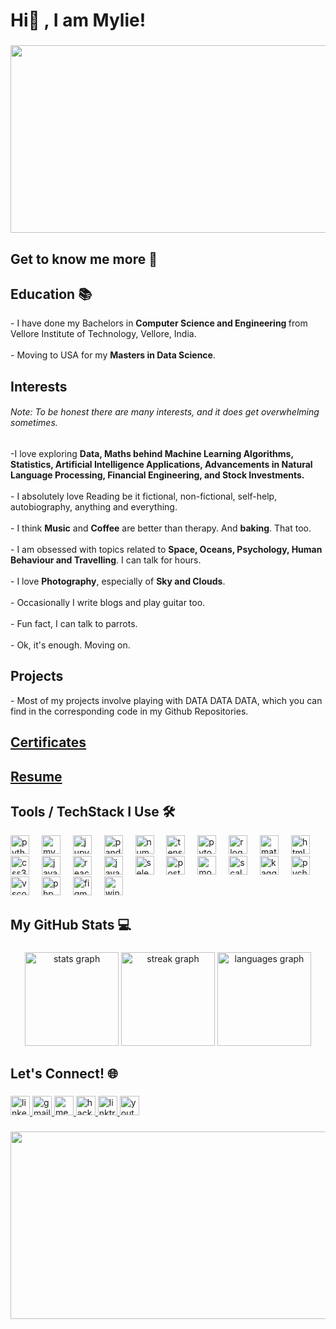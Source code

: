 <h1 align="left">Hi👋 , I am Mylie!</h1>

###

<div align="center">
  <img height="300" width = "800" src="https://i.pinimg.com/originals/2e/a7/c9/2ea7c9a114ab55fdf51fa7948854b9a6.gif"  />
</div>

###

<h2 align="left">
Get to know me more 🌟</h2>



<p align="left">
  <h2 align="left">
 Education 📚</h2> 
- I have done my Bachelors in <b> Computer Science and Engineering </b> from Vellore Institute of Technology, Vellore, India.<br><br>- Moving to USA for my <b>Masters in Data Science</b>.
  <h2 align="left">
Interests </h2>
<h6>Note: To be honest there are many interests, and it does get overwhelming sometimes.</h6> -I love exploring <b> Data, Maths behind Machine Learning Algorithms, Statistics, Artificial Intelligence Applications, Advancements in Natural Language Processing, Financial Engineering, and Stock Investments.</b>  <br><br>- I absolutely love </b> Reading </b> be it fictional, non-fictional, self-help, autobiography, anything and everything.<br><br>- I think <b>Music</b> and <b>Coffee</b> are better than therapy. And <b>baking</b>. That too.<br><br>- I am obsessed with topics related to <b>Space, Oceans, Psychology, Human Behaviour and Travelling</b>. I can talk for hours.<br><br>- I love <B>Photography</B>, especially of <b>Sky and Clouds</b>.<br><br>- Occasionally I write blogs and play guitar too.<br><br>-  Fun fact, I can talk to parrots.<br><br>- Ok, it's enough. Moving on.<br>
<h2 align="left">
Projects </h2>
- Most of my projects involve playing with DATA DATA DATA, which you can find in the corresponding code in my Github Repositories. 
<h2 align="left">
<a href="https://drive.google.com/drive/folders/181vX4GXkHG2lbHOe5tPGF3fCUKaqZ6sx" >Certificates</a></h2>
<h2 align="left">
<a href="https://drive.google.com/file/d/1a8sFic0LeJ84JRL-PjT0bo-6ZiyhyZpT/view?usp=sharing" >Resume</a></h2>
</p>

### 
<h2 align="left">
Tools / TechStack I Use 🛠️</h2>

<div align="left">
  <img src="https://cdn.jsdelivr.net/gh/devicons/devicon/icons/python/python-original.svg" height="30" alt="python logo"  />
  <img width="12" />
  <img src="https://cdn.jsdelivr.net/gh/devicons/devicon/icons/mysql/mysql-original.svg" height="30" alt="mysql logo"  />
  <img width="12" />
  <img src="https://cdn.jsdelivr.net/gh/devicons/devicon/icons/jupyter/jupyter-original.svg" height="30" alt="jupyter logo"  />
  <img width="12" />
  <img src="https://cdn.jsdelivr.net/gh/devicons/devicon/icons/pandas/pandas-original.svg" height="30" alt="pandas logo"  />
  <img width="12" />
  <img src="https://cdn.jsdelivr.net/gh/devicons/devicon/icons/numpy/numpy-original.svg" height="30" alt="numpy logo"  />
  <img width="12" />
  <img src="https://cdn.jsdelivr.net/gh/devicons/devicon/icons/tensorflow/tensorflow-original.svg" height="30" alt="tensorflow logo"  />
  <img width="12" />
  <img src="https://cdn.jsdelivr.net/gh/devicons/devicon/icons/pytorch/pytorch-original.svg" height="30" alt="pytorch logo"  />
  <img width="12" />
  <img src="https://cdn.jsdelivr.net/gh/devicons/devicon/icons/r/r-original.svg" height="30" alt="r logo"  />
  <img width="12" />
  <img src="https://cdn.jsdelivr.net/gh/devicons/devicon/icons/matlab/matlab-original.svg" height="30" alt="matlab logo"  />
  <img width="12" />
  <img src="https://cdn.jsdelivr.net/gh/devicons/devicon/icons/html5/html5-original.svg" height="30" alt="html5 logo"  />
  <img width="12" />
  <img src="https://cdn.jsdelivr.net/gh/devicons/devicon/icons/css3/css3-original.svg" height="30" alt="css3 logo"  />
  <img width="12" />
  <img src="https://cdn.jsdelivr.net/gh/devicons/devicon/icons/javascript/javascript-original.svg" height="30" alt="javascript logo"  />
  <img width="12" />
  <img src="https://cdn.jsdelivr.net/gh/devicons/devicon/icons/react/react-original.svg" height="30" alt="react logo"  />
  <img width="12" />
  <img src="https://cdn.jsdelivr.net/gh/devicons/devicon/icons/java/java-original.svg" height="30" alt="java logo"  />
  <img width="12" />
  <img src="https://cdn.jsdelivr.net/gh/devicons/devicon/icons/selenium/selenium-original.svg" height="30" alt="selenium logo"  />
  <img width="12" />
  <img src="https://cdn.jsdelivr.net/gh/devicons/devicon/icons/postgresql/postgresql-original.svg" height="30" alt="postgresql logo"  />
  <img width="12" />
  <img src="https://cdn.jsdelivr.net/gh/devicons/devicon/icons/mongodb/mongodb-original.svg" height="30" alt="mongodb logo"  />
  <img width="12" />
  <img src="https://cdn.jsdelivr.net/gh/devicons/devicon/icons/scala/scala-original.svg" height="30" alt="scala logo"  />
  <img width="12" />
  <img src="https://cdn.jsdelivr.net/gh/devicons/devicon/icons/kaggle/kaggle-original.svg" height="30" alt="kaggle logo"  />
  <img width="12" />
  <img src="https://cdn.jsdelivr.net/gh/devicons/devicon/icons/pycharm/pycharm-original.svg" height="30" alt="pycharm logo"  />
  <img width="12" />
  <img src="https://cdn.jsdelivr.net/gh/devicons/devicon/icons/vscode/vscode-original.svg" height="30" alt="vscode logo"  />
  <img width="12" />
  <img src="https://cdn.jsdelivr.net/gh/devicons/devicon/icons/php/php-original.svg" height="30" alt="php logo"  />
  <img width="12" />
  <img src="https://cdn.jsdelivr.net/gh/devicons/devicon/icons/figma/figma-original.svg" height="30" alt="figma logo"  />
  <img width="12" />
  <img src="https://cdn.jsdelivr.net/gh/devicons/devicon/icons/windows8/windows8-original.svg" height="30" alt="windows8 logo"  />
</div>

###

<h2 align="left">
My GitHub Stats 💻</h2>

###

<div align="center">
  <img src="https://github-readme-stats.vercel.app/api?username=myliemudaliyar&hide_title=false&hide_rank=false&show_icons=true&include_all_commits=true&count_private=true&disable_animations=false&theme=dracula&locale=en&hide_border=false" height="150" alt="stats graph"  />
  <img src="https://streak-stats.demolab.com?user=myliemudaliyar&locale=en&mode=daily&theme=dracula&hide_border=false&border_radius=5" height="150" alt="streak graph"  />
  <img src="https://github-readme-stats.vercel.app/api/top-langs?username=myliemudaliyar&locale=en&hide_title=false&layout=compact&card_width=320&langs_count=5&theme=dracula&hide_border=false" height="150" alt="languages graph"  />
</div>

###



<h2 align="left">
Let's Connect! 🌐</h2>

###

<div align="left">
  <a href="https://www.linkedin.com/in/mylie-mudaliyar/" target="_blank">
    <img src="https://img.shields.io/static/v1?message=LinkedIn&logo=linkedin&label=&color=0077B5&logoColor=white&labelColor=&style=for-the-badge" height="31" alt="linkedin logo"  />
  </a>
  <a href="mailto:myliemudaliyar@gmail.com" target="_blank">
    <img src="https://img.shields.io/static/v1?message=Gmail&logo=gmail&label=&color=D14836&logoColor=white&labelColor=&style=for-the-badge" height="31" alt="gmail logo"  />
  </a>
  <a href="https://medium.com/@myliemudaliyar" target="_blank">
    <img src="https://img.shields.io/static/v1?message=Medium&logo=medium&label=&color=12100E&logoColor=white&labelColor=&style=for-the-badge" height="31" alt="medium logo"  />
  </a>
  <a href="https://www.hackerrank.com/myliemudaliyar" target="_blank">
    <img src="https://img.shields.io/static/v1?message=HackerRank&logo=hackerrank&label=&color=2EC866&logoColor=white&labelColor=&style=for-the-badge" height="31" alt="hackerrank logo"  />
  </a>
  <a href="https://linktr.ee/myliemudaliyar" target="_blank">
    <img src="https://img.shields.io/static/v1?message=Linktree&logo=linktree&label=&color=1de9b6&logoColor=white&labelColor=&style=for-the-badge" height="31" alt="linktree logo"  />
  </a>
  <a href="https://www.youtube.com/channel/UCtHHV-GeBywfwBkiED-jUVA" target="_blank">
    <img src="https://img.shields.io/static/v1?message=Youtube&logo=youtube&label=&color=FF0000&logoColor=white&labelColor=&style=for-the-badge" height="31" alt="youtube logo"  />
  </a>
</div>

###

<div align="center">
  <img height="300" width = "800" src="https://giffiles.alphacoders.com/144/14466.gif"  />
</div>

